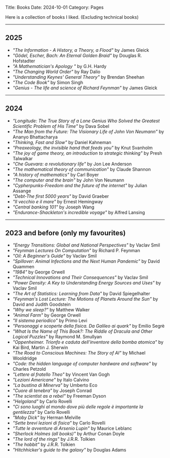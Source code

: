 Title: Books
Date: 2024-10-01
Category: Pages

Here is a collection of books I liked.
(Excluding technical books)

---
## 2025

- *"The Information - A History, a Theory, a Flood"* by James Gleick
- *"Gödel, Escher, Bach: An Eternal Golden Braid"* by Douglas R. Hofstadter
- *"A Mathematician's Apology "* by G.H. Hardy
- *"The Changing World Order"* by Ray Dalio
- *"Understanding Keynes' General Theory"* by Brendan Sheehan
- *"The Code Book"* by Simon Singh
- *"Genius - The life and science of Richard Feynman"* by James Gleick
---
## 2024


- *"Longitude: The True Story of a Lone Genius Who Solved the Greatest Scientific Problem of His Time"* by Dava Sobel
- *"The Man from the Future: The Visionary Life of John Von Neumann"* by Ananyo Bhattacharya
- *"Thinking, Fast and Slow"* by Daniel Kahneman
- *"Preaxeology, the invisible hand that feeds you"* by Knut Svanholm
- *"The joy of game theory, an introduction to strategic thinking"* by Presh Talwalkar
- *"Che Guevara: a revolutionary life"* by Jon Lee Anderson
- *"The mathematical theory of communication"* by Claude Shannon
- *"A history of mathematics"* by Carl Boyer
- *"The computer and the brain"* by John Von Neumann
- *"Cypherpunks-Freedom and the future of the internet"* by Julian Assange
- *"Debt-The first 5000 years"* by David Graeber 
- *"Il vecchio e il mare"* by Ernest Hemingway 
- *"Central banking 101"* by Joseph Wang 
- *"Endurance-Shackleton's incredible voyage"* by Alfred Lansing 
---
## 2023 and before (only my favourites)


- *"Energy Transitions: Global and National Perspectives"* by Vaclav Smil
- *"Feynman Lectures On Computation"* by Richard P. Feynman
- *"Oil: A Beginner's Guide"* by Vaclav Smil
- *"Spillover: Animal Infections and the Next Human Pandemic"* by David Quammen
- *"1984"* by George Orwell
- *"Technical Innovations and Their Consequences"* by Vaclav Smil
- *"Power Density: A Key to Understanding Energy Sources and Uses"* by Vaclav Smil
- *"The Art of Statistics: Learning from Data"* by David Spiegelhalter
- *"Feynman's Lost Lecture: The Motions of Planets Around the Sun"* by David and Judith Goodstein
- *"Why we sleep?"* by Matthew Walker
- *"Animal Farm"* by George Orwell
- *"Il sistema periodico"* by Primo Levi
- *"Personaggi e scoperte della fisica. Da Galileo ai quark"* by Emilio Segrè
- *"What Is the Name of This Book?: The Riddle of Dracula and Other Logical Puzzles"* by Raymond M. Smullyan
- *"Oppenheimer. Trionfo e caduta dell'inventore della bomba atomica"* by Kai Bird, Martin J. Sherwin
- *"The Road to Conscious Machines: The Story of AI"* by Michael Wooldridge
- *"Code: the hidden language of computer hardware and software"* by Charles Petzold
- *"Lettere al fratello Theo"* by Vincent Van Gogh
- *"Lezioni Americane"* by Italo Calvino
- *"La bustina di Minerva"* by Umberto Eco
- *"Cuore di tenebra"* by Joseph Conrad
- *"The scientist as a rebel"* by Freeman Dyson
- *"Helgoland"* by Carlo Rovelli
- *"Ci sono luoghi al mondo dove più delle regole è importante la gentilezza"* by Carlo Rovelli
- *"Moby Dick"* by Herman Melville
- *"Sette brevi lezioni di fisica"* by Carlo Rovelli
- *"Tutte le avventure di Arsenio Lupin"* by Maurice Leblanc
- *"Sherlock Holmes (all books)"* by Arthur Conan Doyle
- *"The lord of the rings"* by J.R.R. Tolkien
- *"The hobbit"* by J.R.R. Tolkien
- *"Hitchhicker's guide to the galaxy"* by Douglas Adams
